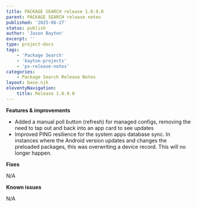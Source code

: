 ```yaml
---
title: PACKAGE SEARCH release 1.0.9.0
parent: PACKAGE SEARCH release notes
published: '2025-06-27'
status: publish
author: 'Jason Bayton'
excerpt: ''
type: project-docs
tags: 
    - 'Package Search'
    - 'bayton-projects'
    - 'ps-release-notes'
categories: 
    - Package Search Release Notes
layout: base.njk
eleventyNavigation: 
    title: Release 1.0.9.0
---
```


**Features & improvements**

- Added a manual poll button (refresh) for managed configs, removing the need to tap out and back into an app card to see updates
- Improved PING resilience for the system apps database sync. In instances where the Android version updates and changes the preloaded packages, this was overwriting a device record. This will no longer happen.

**Fixes**

N/A

**Known issues**

N/A